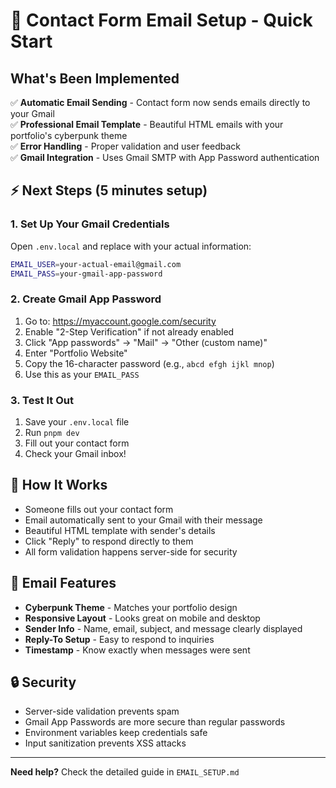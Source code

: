 # 🚀 Contact Form Email Setup - Quick Start

## What's Been Implemented
✅ **Automatic Email Sending** - Contact form now sends emails directly to your Gmail  
✅ **Professional Email Template** - Beautiful HTML emails with your portfolio's cyberpunk theme  
✅ **Error Handling** - Proper validation and user feedback  
✅ **Gmail Integration** - Uses Gmail SMTP with App Password authentication  

## ⚡ Next Steps (5 minutes setup)

### 1. Set Up Your Gmail Credentials
Open `.env.local` and replace with your actual information:
```bash
EMAIL_USER=your-actual-email@gmail.com
EMAIL_PASS=your-gmail-app-password
```

### 2. Create Gmail App Password
1. Go to: https://myaccount.google.com/security
2. Enable "2-Step Verification" if not already enabled
3. Click "App passwords" → "Mail" → "Other (custom name)"
4. Enter "Portfolio Website" 
5. Copy the 16-character password (e.g., `abcd efgh ijkl mnop`)
6. Use this as your `EMAIL_PASS`

### 3. Test It Out
1. Save your `.env.local` file
2. Run `pnpm dev`
3. Fill out your contact form
4. Check your Gmail inbox!

## 📧 How It Works
- Someone fills out your contact form
- Email automatically sent to your Gmail with their message
- Beautiful HTML template with sender's details
- Click "Reply" to respond directly to them
- All form validation happens server-side for security

## 🎨 Email Features
- **Cyberpunk Theme** - Matches your portfolio design
- **Responsive Layout** - Looks great on mobile and desktop
- **Sender Info** - Name, email, subject, and message clearly displayed
- **Reply-To Setup** - Easy to respond to inquiries
- **Timestamp** - Know exactly when messages were sent

## 🔒 Security
- Server-side validation prevents spam
- Gmail App Passwords are more secure than regular passwords
- Environment variables keep credentials safe
- Input sanitization prevents XSS attacks

---
**Need help?** Check the detailed guide in `EMAIL_SETUP.md`
